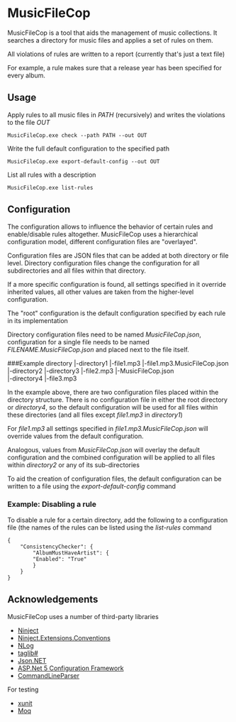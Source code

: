 MusicFileCop
============

MusicFileCop is a tool that aids the management of music collections. 
It searches a directory for music files and applies a set of rules on them.

All violations of rules are written to a report (currently that's just a text file)

For example, a rule makes sure that a release year has been specified for every album.


Usage
--------

Apply rules to all music files in *PATH* (recursively) and writes the violations to the file *OUT*

	MusicFileCop.exe check --path PATH --out OUT


Write the full default configuration to the specified path

	MusicFileCop.exe export-default-config --out OUT
	

List all rules with a description

	MusicFileCop.exe list-rules


Configuration
--------------
The configuration allows to influence the behavior of certain rules and enable/disable rules altogether.
MusicFileCop uses a hierarchical configuration model, different configuration files are "overlayed".

Configuration files are JSON files that can be added at both directory or file level. Directory configuration 
files change the configuration for all subdirectories and all files within that directory.

If a more specific configuration is found, all settings specified in it override inherited values, 
all other values are taken from the higher-level configuration.

The "root" configuration is the default configuration specified by each rule in its implementation
 
Directory configuration files need to be named *MusicFileCop.json*, 
configuration for a single file needs to be named *FILENAME.MusicFileCop.json* and placed next to the file itself. 
 
###Example
 	directory
	   |-directory1
	   		|-file1.mp3
	   		|-file1.mp3.MusicFileCop.json	
	   |-directory2
            |-directory3
				 |-file2.mp3
            |-MusicFileCop.json	   
	   |-directory4
	   		|-file3.mp3
 
 
In the example above, there are two configuration files placed within the directory structure. 
There is no configuration file in either the root directory or *directory4*, so the default configuration 
will be used for all files within these directories (and all files except *file1.mp3* in *directory1*)

For *file1.mp3* all settings specified in *file1.mp3.MusicFileCop.json* will override values from the default configuration.

Analogous, values from *MusicFileCop.json* will overlay the default configuration and the combined
configuration will be applied to all files within *directory2* or any of its sub-directories


To aid the creation of configuration files, the default configuration can be written to a file using the *export-default-config* command

### Example: Disabling a rule
To disable a rule for a certain directory, add the following to a configuration file (the names of the rules 
can be listed using the *list-rules* command

	{
		"ConsistencyChecker": {
			"AlbumMustHaveArtist": {
			"Enabled": "True"
			}   
		}
	}


Acknowledgements
----------------
MusicFileCop uses a number of third-party libraries
- [Ninject](http://www.ninject.org/)
- [Ninject.Extensions.Conventions](https://github.com/ninject/ninject.extensions.conventions)
- [NLog](http://nlog-project.org/)
- [taglib#](https://github.com/mono/taglib-sharp)
- [Json.NET](http://www.newtonsoft.com/json)
- [ASP.Net 5 Configuration Framework](https://github.com/aspnet/Configuration)
- [CommandLineParser](https://github.com/gsscoder/commandline)


For testing
- [xunit](http://xunit.github.io)
- [Moq](https://github.com/Moq/moq4)